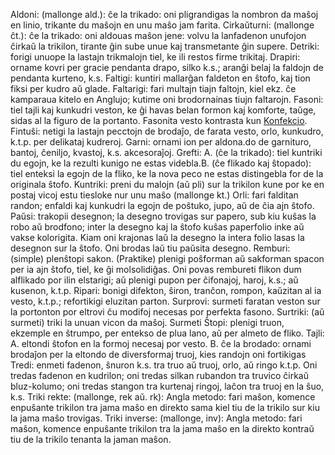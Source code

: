 Aldoni: (mallonge ald.): ĉe la trikado: oni pligrandigas la nombron da maŝoj en linio, trikante du maŝojn en unu maŝo jam farita.
Cirkaŭturni: (mallonge ĉt.): ĉe la trikado: oni aldouas maŝon jene: volvu la lanfadenon unufojon ĉirkaŭ la trikilon, tirante ĝin sube unue kaj transmetante ĝin supere.
Detriki: forigi unuope Ia lastajn trikmalojn tiel, ke ili restos firme trikitaj.
Drapiri: orname kovri per gracie pendanta drapo, silko k.s.; aranĝi belaj la faldojn de pendanta kurteno, k.s.
Faltigi: kuntiri mallarĝan faldeton en ŝtofo, kaj tion fiksi per kudro aŭ glade.
Faltarigi: fari multajn tiajn faltojn, kiel ekz. ĉe kamparaua kitelo en Anglujo; kutime oni brodornainas tiujn faltarojn.
Fasoni: tiel tajli kaj kunkudri veston, ke ĝi havas belan formon kaj komforte, taŭge, sidas al la figuro de la portanto. Fasonita vesto kontrasta kun [Konfekcio](konfekcio).
Fintuŝi: netigi la lastajn pecctojn de brodaĵo, de farata vesto, orlo, kunkudro, k.t.p. per delikataj kudreroj.
Garni: ornami ion per aldona.do de garnituro, bantoj, ĉeniljo, kvastoj, k.s. akcesoraĵoj.
Grefti: A. (ĉe la trikado): tiel kuntriki du egojn, ke la rezulti kunigo ne estas videbla.B. (ĉe flikado kaj ŝtopado): tiel enteksi la egojn de la fliko, ke la nova peco ne estas distingebla for de la originala ŝtofo.
Kuntriki: preni du malojn (aŭ pli) sur la trikilon kune por ke en postaj vicoj estu tiesloke nur unu maŝo (mallonge kt.)
Orli: fari falditan randon; enfaldi kaj kunkudri la egojn de poŝtuko, jupo, aŭ de ĉia ajn ŝtofo.
Paŭsi: trakopii desegnon; la desegno trovigas sur papero, sub kiu kuŝas la robo aŭ brodfono; inter la desegno kaj la ŝtofo kuŝas paperfolio inke aŭ vakse kolorigita. Kiam oni krajonas laŭ la desegno la intera folio lasas la desegnon sur la ŝtofo. Oni brodas laŭ tiu paŭsita desegno.
Remburi: (simple) plenŝtopi sakon. (Praktike) plenigi poŝforman aŭ sakforman spacon per ia ajn ŝtofo, tiel, ke ĝi molsolidiĝas. Oni povas rembureti flikon dum alflikado por ilin elstarigi; aŭ plenigi pupon per ĉifonajoj, haroj, k.s.; aŭ kusenon, k.t.p.
Ripari: bonigi difekton, ŝiron, tranĉon, rompon, kaŭzitan al ia vesto, k.t.p.; refortikigi eluzitan parton.
Surprovi: surmeti faratan veston sur la portonton por eltrovi ĉu modifoj necesas por perfekta fasono.
Surtriki: (aŭ surmeti) triki la unuan vicon da maŝoj. Surmeti
Ŝtopi: plenigi truon, ekzemple en ŝtrumpo, per entekso de plua lano, aŭ per almeto de fliko.
Tajli: A. eltondi ŝtofon en la formoj necesaj por vesto. B. ĉe la brodado: ornami brodaĵon per la eltondo de diversformaj truoj, kies randojn oni fortikigas
Tredi: enmeti fadenon, ŝnuron k.s. tra truo aŭ truoj, orlo, aŭ ringo k.t.p. Oni tredas fadenon en kudrilon; oni tredas silkan rubandon tra truvico ĉirkaŭ bluz-kolumo; oni tredas stangon tra kurtenaj ringoj, laĉon tra truoj en la ŝuo, k.s.
Triki rekte: (mallonge, rek aŭ. rk): Angla metodo: fari maŝon, komence enpuŝante trikilon tra jama maŝo en direkto sama kiel tiu de la trikilo sur kiu la jama maŝo trovigas.
Triki inverse: (mallonge, inv): Angla metodo: fari maŝon, komence enpuŝante trikilon tra la jama maŝo en la direkto kontraŭ tiu de la trikilo tenanta la jaman maŝon.
